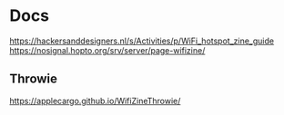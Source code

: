 # Docs

https://hackersanddesigners.nl/s/Activities/p/WiFi_hotspot_zine_guide
https://nosignal.hopto.org/srv/server/page-wifizine/

## Throwie
https://applecargo.github.io/WifiZineThrowie/
